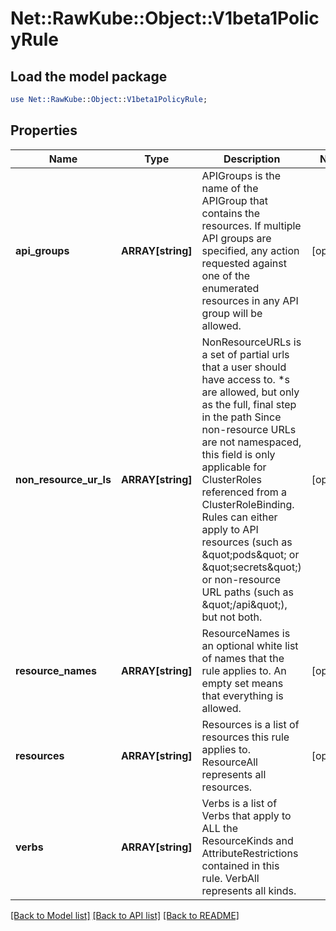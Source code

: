 # Net::RawKube::Object::V1beta1PolicyRule

## Load the model package
```perl
use Net::RawKube::Object::V1beta1PolicyRule;
```

## Properties
Name | Type | Description | Notes
------------ | ------------- | ------------- | -------------
**api_groups** | **ARRAY[string]** | APIGroups is the name of the APIGroup that contains the resources.  If multiple API groups are specified, any action requested against one of the enumerated resources in any API group will be allowed. | [optional] 
**non_resource_ur_ls** | **ARRAY[string]** | NonResourceURLs is a set of partial urls that a user should have access to.  *s are allowed, but only as the full, final step in the path Since non-resource URLs are not namespaced, this field is only applicable for ClusterRoles referenced from a ClusterRoleBinding. Rules can either apply to API resources (such as \&quot;pods\&quot; or \&quot;secrets\&quot;) or non-resource URL paths (such as \&quot;/api\&quot;),  but not both. | [optional] 
**resource_names** | **ARRAY[string]** | ResourceNames is an optional white list of names that the rule applies to.  An empty set means that everything is allowed. | [optional] 
**resources** | **ARRAY[string]** | Resources is a list of resources this rule applies to.  ResourceAll represents all resources. | [optional] 
**verbs** | **ARRAY[string]** | Verbs is a list of Verbs that apply to ALL the ResourceKinds and AttributeRestrictions contained in this rule.  VerbAll represents all kinds. | 

[[Back to Model list]](../README.md#documentation-for-models) [[Back to API list]](../README.md#documentation-for-api-endpoints) [[Back to README]](../README.md)


